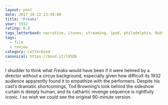 ```yaml
---
layout: post 
date: 2017-10-22 23:59:00
title: "Freaks"
year: 1932
rating: 0.8
tags_letterboxd: narrative, itunes, streaming, ipad, philadelphia, Robtober
tags:
  - film
  - review
category: Letterboxd
canonical: https://boxd.it/l8SQb
---
```


I shudder to think what <cite>Freaks</cite> would have been if it were helmed by a director without a circus background, especially given how difficult its 1932 audience apparently found it to empathize with the performers. Despite his cast’s dramatic shortcomings, Tod Browning’s look behind the sideshow curtain is deeply human, and its cathartic revenge sequence is rightfully iconic. I so wish we could see the original 90-minute version.